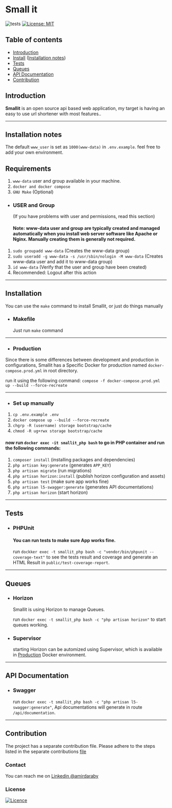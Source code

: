 # Small it

![tests](https://github.com/amirdaraby/Smallit-api/actions/workflows/tests.yml/badge.svg)
[![License: MIT](https://img.shields.io/badge/License-MIT-yellow.svg)](https://opensource.org/licenses/MIT)

## Table of contents
- [Introduction](#introduction)
- [Install](#installation) ([Installation notes](#installation-notes))
- [Tests](#tests)
- [Queues](#queues)
- [API Documentation](#api-documentation)
- [Contribution](#contribution)

## Introduction

**Smallit** is an open source api based
web application, my target is having an easy to use url shortener with most features..

---

## Installation notes

The default `www_user` is set as `1000(www-data)` in `.env.example`. feel free to add your own environment.

## Requirements

1. `www-data` user and group available in your machine.
2. `docker and docker compose`
3. `GNU Make` (Optional)


- ### USER and Group
  (If you have problems with user and permissions, read this section)
  #### Note: www-data user and group are typically created and managed automatically when you install web server software like Apache or Nginx. Manually creating them is generally not required.

1. `sudo groupadd www-data` (Creates the www-data group)
2. `sudo useradd -g www-data -s /usr/sbin/nologin -M www-data` (Creates www-data user and add it to www-data group)
3. `id www-data` (Verify that the user and group have been created)
4. Recommended: Logout after this action 

---

## Installation

You can use the `make` command to install Smallit, or just do things manually

- ### Makefile

  Just run `make` command

---

- ### Production
Since there is some differences between development and production in configurations, Smallit has a Specific Docker for production named `docker-compose.prod.yml` in root directory.

run it using the following command: `compose -f docker-compose.prod.yml up --build --force-recreate`

---

- ### Set up manually

1. `cp .env.example .env`
2. `docker compose up --build --force-recreate`
3. `chgrp -R (username) storage bootstrap/cache`
4. `chmod -R ug+rwx storage bootstrap/cache`

#### now run `docker exec -it smallit_php bash` to go in PHP container and run the following commands:
1. `composer install` (installing packages and dependencies)
2. `php artisan key:generate` (generates `APP_KEY`)
3. `php artisan migrate` (run migrations)
4. `php artisan horizon:install` (publish horizon configuration and assets)
5. `php artisan test` (make sure app works fine)
6. `php artisan l5-swagger:generate` (generates API documentations)
7. `php artisan horizon` (start horizon)
---

## Tests
- ### PHPUnit
  #### You can run tests to make sure App works fine. 
  run `dockker exec -t smallit_php bash -c "vendor/bin/phpunit --coverage-text"` to see the tests result and coverage and generate an HTML Result in `public/test-coverage-report`.

---
## Queues

- ### Horizon 

   Smallit is using Horizon to manage Queues.

   run `docker exec -t smallit_php bash -c "php artisan horizon"` to start queues working.


- ### Supervisor
   starting Horizon can be automized using Supervisor, which is available in [Production](#production) Docker environment.

---
## API Documentation

- ### Swagger
   run `docker exec -t smallit_php bash -c "php artisan l5-swagger:generate"`, Api documentations will generate in route `/api/documentation`.

---

## Contribution
The project has a separate contribution file. Please adhere to the steps listed in the separate contributions [file](.github/CONTRIBUTING.md)

### Contact
You can reach me on [Linkedin @amirdaraby](https://www.linkedin.com/in/amirdaraby/)

### License
[![Licence](https://img.shields.io/github/license/Ileriayo/markdown-badges?style=for-the-badge)](LICENSE.md)